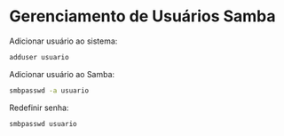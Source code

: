 # Gerenciamento de Usuários Samba

Adicionar usuário ao sistema:

```bash
adduser usuario
```

Adicionar usuário ao Samba:

```bash
smbpasswd -a usuario
```

Redefinir senha:

```bash
smbpasswd usuario
```